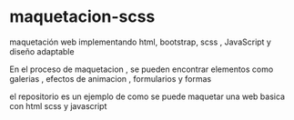 # maquetacion-scss
maquetación web implementando html, bootstrap, scss , JavaScript y diseño adaptable 

En el proceso de maquetacion , se pueden encontrar elementos como galerias , efectos de animacion , formularios y formas 

el repositorio es un ejemplo de como se puede maquetar una web basica con html scss y javascript 
